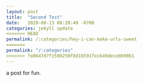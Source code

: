 ```yaml
---
layout: post
title:  "Second Test"
date:   2020-08-13 08:28:40 -0700
categories: jekyll update
<<<<<<< HEAD
permalink: /:categories/hey-i-can-make-urls-sweet
=======
permalink: "/:categories"
>>>>>>> fe8647d7f1598250f8d16591fecb49dece8690b1
---
```



a post for fun.
